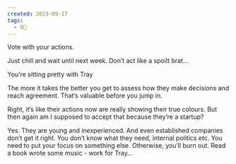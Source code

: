 ```yaml
---
created: 2023-09-17
tags:
  - 0🌲
---
```

Vote with your actions.

Just chill and wait until next week. Don’t act like a spoilt brat…

You’re sitting pretty with Tray

The more it takes the better you get to assess how they make decisions and reach agreement. That’s valuable before you jump in.

Right, it’s like their actions now are really showing their true colours. But then again am I supposed to accept that because they’re a startup?

Yes. They are young and inexperienced. And even established companies don’t get it right. You don’t know what they need, internal politics etc. You need to put your focus on something else. Otherwise, you’ll burn out. Read a book wrote some music - work for Tray…